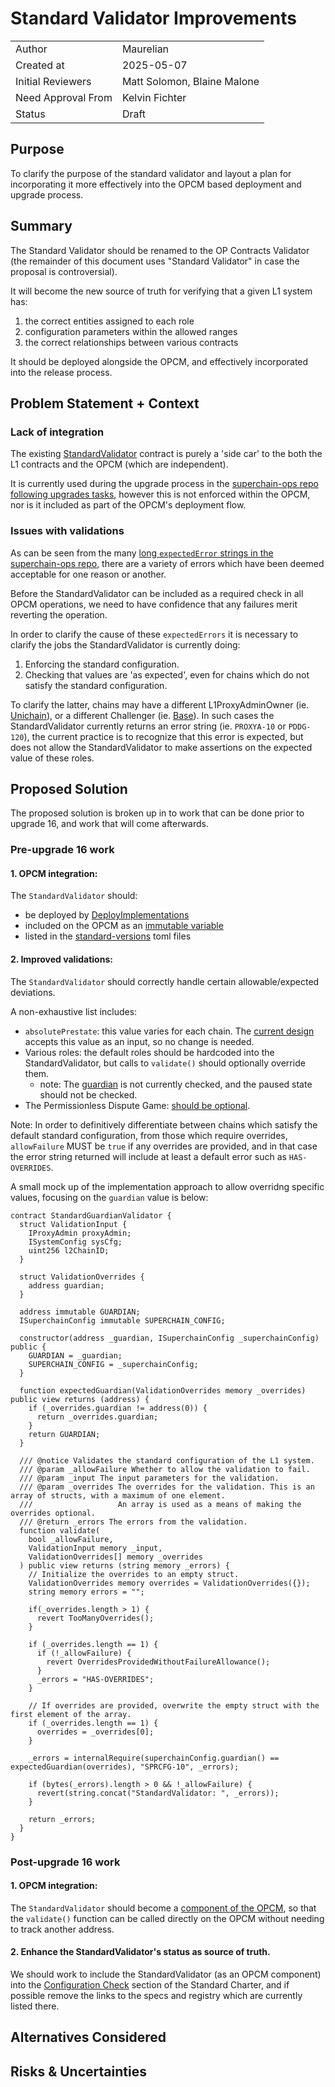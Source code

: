 # Standard Validator Improvements

|                    |                             |
| ------------------ | --------------------------- |
| Author             | Maurelian                   |
| Created at         | 2025-05-07                  |
| Initial Reviewers  | Matt Solomon, Blaine Malone |
| Need Approval From | Kelvin Fichter              |
| Status             | Draft                       |

## Purpose

To clarify the purpose of the standard validator and layout a plan for incorporating it more
effectively into the OPCM based deployment and upgrade process.

## Summary

The Standard Validator should be renamed to the OP Contracts Validator (the remainder of this document
uses "Standard Validator" in case the proposal is controversial).

It will become the new source of truth for verifying that a given L1 system has:
1. the correct entities assigned to each role
2. configuration parameters within the allowed ranges
3. the correct relationships between various contracts

It should be deployed alongside the OPCM, and effectively incorporated into the release process.

## Problem Statement + Context

### Lack of integration

The existing
[StandardValidator](https://github.com/ethereum-optimism/optimism/blob/e62c14e64f08ae3cd82973b41315d5797810569b/packages/contracts-bedrock/src/L1/StandardValidator.sol#L1)
contract is purely a 'side car' to the both the L1 contracts and the OPCM (which are independent).

It is currently used during the upgrade process in the [superchain-ops repo following upgrades tasks](https://github.com/ethereum-optimism/superchain-ops/blob/main/src/improvements/template/OPCMUpgradeV200.sol#L113),
however this is not enforced within the OPCM, nor is it included as part of the OPCM's deployment
flow.

### Issues with validations

As can be seen from the many [long `expectedError` strings in the superchain-ops repo](https://github.com/ethereum-optimism/superchain-ops/blob/44f9a09186073456ac1e03c485206b74aa742c30/src/improvements/template/OPCMUpgradeV200.sol#L115-L155),
there are a variety of errors which have been deemed acceptable for one reason or another.

Before the StandardValidator can be included as a required check in all OPCM operations, we
need to have confidence that any failures merit reverting the operation.

In order to clarify the cause of these `expectedErrors` it is necessary to clarify the jobs the
StandardValidator is currently doing:

1. Enforcing the standard configuration.
2. Checking that values are 'as expected', even for chains which do not satisfy the standard configuration.

To clarify the latter, chains may have a different L1ProxyAdminOwner (ie.
[Unichain](https://github.com/ethereum-optimism/superchain-registry/blob/0831c2509152b457d865634616925ca6240b219e/superchain/configs/mainnet/unichain.toml#L45)),
or a different Challenger (ie.
[Base](https://github.com/ethereum-optimism/superchain-registry/blob/0831c2509152b457d865634616925ca6240b219e/superchain/configs/mainnet/base.toml#L47)).
In such cases the StandardValidator currently returns an error string (ie. `PROXYA-10` or `PDDG-120`),
  the current practice is to recognize that this error is expected, but does not allow the StandardValidator
  to make assertions on the expected value of these roles.

## Proposed Solution

The proposed solution is broken up in to work that can be done prior to upgrade 16, and work
that will come afterwards.

### Pre-upgrade 16 work

#### 1. OPCM integration:

The `StandardValidator` should:
- be deployed by [DeployImplementations](https://github.com/ethereum-optimism/optimism/blob/e62c14e64f08ae3cd82973b41315d5797810569b/packages/contracts-bedrock/scripts/deploy/DeployImplementations2.s.sol#L39)
- included on the OPCM as an [immutable variable](https://github.com/ethereum-optimism/optimism/blob/e62c14e64f08ae3cd82973b41315d5797810569b/packages/contracts-bedrock/src/L1/OPContractsManager.sol#L1785-L1788)
- listed in the [standard-versions](https://github.com/ethereum-optimism/superchain-registry/blob/0831c2509152b457d865634616925ca6240b219e/validation/standard/standard-versions-mainnet.toml#L1) toml files

#### 2. Improved validations:

The `StandardValidator` should correctly handle certain allowable/expected deviations.

A non-exhaustive list includes:

- `absolutePrestate`: this value varies for each chain. The [current design](https://github.com/ethereum-optimism/optimism/blob/e62c14e64f08ae3cd82973b41315d5797810569b/packages/contracts-bedrock/src/L1/StandardValidator.sol#L61) accepts this value as an input, so no change is needed.
- Various roles: the default roles should be hardcoded into the StandardValidator, but calls to
  `validate()` should optionally override them.
  - note: The
    [guardian](https://github.com/ethereum-optimism/optimism/blob/e62c14e64f08ae3cd82973b41315d5797810569b/packages/contracts-bedrock/src/L1/StandardValidator.sol#L138)
    is not currently checked, and the paused state should not be checked.
- The Permissionless Dispute Game: [should be
  optional](https://github.com/ethereum-optimism/optimism/blob/e62c14e64f08ae3cd82973b41315d5797810569b/packages/contracts-bedrock/src/L1/StandardValidator.sol#L368).

Note: In order to definitively differentiate between chains which satisfy the default standard configuration,
from those which require overrides, `allowFailure` MUST be `true` if any overrides are provided,
and in that case the error string returned will include at least a default error such as `HAS-OVERRIDES`.

A small mock up of the implementation approach to allow overridng specific values, focusing on the
`guardian` value is below:

```solidity
contract StandardGuardianValidator {
  struct ValidationInput {
    IProxyAdmin proxyAdmin;
    ISystemConfig sysCfg;
    uint256 l2ChainID;
  }

  struct ValidationOverrides {
    address guardian;
  }

  address immutable GUARDIAN;
  ISuperchainConfig immutable SUPERCHAIN_CONFIG;

  constructor(address _guardian, ISuperchainConfig _superchainConfig) public {
    GUARDIAN = _guardian;
    SUPERCHAIN_CONFIG = _superchainConfig;
  }

  function expectedGuardian(ValidationOverrides memory _overrides) public view returns (address) {
    if (_overrides.guardian != address(0)) {
      return _overrides.guardian;
    }
    return GUARDIAN;
  }

  /// @notice Validates the standard configuration of the L1 system.
  /// @param _allowFailure Whether to allow the validation to fail.
  /// @param _input The input parameters for the validation.
  /// @param _overrides The overrides for the validation. This is an array of structs, with a maximum of one element.
  ///                   An array is used as a means of making the overrides optional.
  /// @return _errors The errors from the validation.
  function validate(
    bool _allowFailure,
    ValidationInput memory _input,
    ValidationOverrides[] memory _overrides
  ) public view returns (string memory _errors) {
    // Initialize the overrides to an empty struct.
    ValidationOverrides memory overrides = ValidationOverrides({});
    string memory errors = "";

    if(_overrides.length > 1) {
      revert TooManyOverrides();
    }

    if (_overrides.length == 1) {
      if (!_allowFailure) {
        revert OverridesProvidedWithoutFailureAllowance();
      }
      _errors = "HAS-OVERRIDES";
    }

    // If overrides are provided, overwrite the empty struct with the first element of the array.
    if (_overrides.length == 1) {
      overrides = _overrides[0];
    }

    _errors = internalRequire(superchainConfig.guardian() == expectedGuardian(overrides), "SPRCFG-10", _errors);

    if (bytes(_errors).length > 0 && !_allowFailure) {
      revert(string.concat("StandardValidator: ", _errors));
    }

    return _errors;
  }
}
```

### Post-upgrade 16 work

#### 1. OPCM integration:

The `StandardValidator` should become a [component of the OPCM](https://github.com/ethereum-optimism/optimism/blob/0c986c9b40b8aedfce663421d7074fb856229cde/packages/contracts-bedrock/src/L1/OPContractsManager.sol#L1762-L1768),
so that the `validate()` function can be called directly on the OPCM without needing to track
another address.

#### 2. Enhance the StandardValidator's status as source of truth.

We should work to include the StandardValidator (as an OPCM component) into the [Configuration Check](https://github.com/ethereum-optimism/OPerating-manual/blob/e1b305a96a0b60515cc1111a26e73e1973d9c34e/Standard%20Rollup%20Charter.md#configuration-check)
section of the Standard Charter, and if possible remove the links to the specs and registry which
are currently listed there.

## Alternatives Considered

<!-- List out a short summary of each possible solution that was considered.
Comparing the effort of each solution -->

## Risks & Uncertainties

<!-- An overview of what could go wrong.
Also any open questions that need more work to resolve. -->
